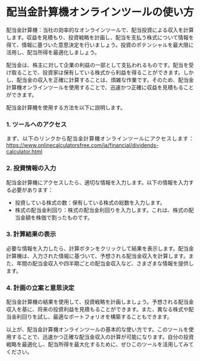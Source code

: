 配当金計算機オンラインツールの使い方
==================

<div style="text-align: justify;">配当金計算機：当社の効率的なオンラインツールで、配当投資による収入を計算します。収益を見積もり、投資戦略を計画し、配当を支払う株式について情報を得て、情報に基づいた意思決定を行いましょう。投資のポテンシャルを最大限に活用し、配当所得を最適化しましょう。

配当金は、株主に対して企業の利益の一部として支払われるものです。配当を受け取ることで、投資家は保有している株式から利益を得ることができます。しかし、配当金の収入を正確に計算することは、煩雑な作業です。そのため、配当金計算機オンラインツールを使用することで、迅速かつ正確に収益を見積もることができます。

配当金計算機を使用する方法を以下に説明します。

### 1. ツールへのアクセス

まず、以下のリンクから配当金計算機オンラインツールにアクセスします：<https://www.onlinecalculatorsfree.com/ja/financial/dividends-calculator.html>

### 2. 投資情報の入力

配当金計算機にアクセスしたら、適切な情報を入力します。以下の情報を入力する必要があります：

- 投資している株式の数：保有している株式の総数を入力します。
- 株式の配当金利回り：株式の配当金利回りを入力します。これは、株式の配当金額を株価で割ったものです。

### 3. 計算結果の表示

必要な情報を入力したら、計算ボタンをクリックして結果を表示します。配当金計算機は、入力された情報に基づいて、予想される配当金収入を計算します。また、年間の配当金収入や四半期ごとの配当金収入など、さまざまな情報を提供します。

### 4. 計画の立案と意思決定

配当金計算機の結果を使用して、投資戦略を計画しましょう。予想される配当金収入を基に、将来の投資利益を見積もることができます。また、異なる株式や配当金利回りを試し、最適なポートフォリオを構築することもできます。

以上が、配当金計算機オンラインツールの基本的な使い方です。このツールを使用することで、迅速かつ正確な配当金収入の計算が可能になります。自分の投資戦略を最適化し、配当所得を最大化するために、ぜひこのツールを活用してみてください。

</div>